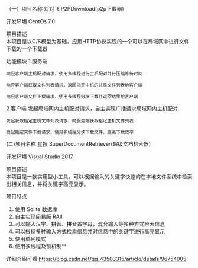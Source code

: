 （一）项目名称 对对飞
P2PDownload(p2p下载器)

开发环境 
CentOs 7.0

项目描述  
本项目是以C/S模型为基础，应用HTTP协议实现的一个可以在局域网中进行文件下载的一个下载器

功能模块
 1.服务端
 
    响应客户端主机配对请求，使用多线程进行主机配对并行压缩等待时间
    
    响应客户端获取文件列表请求，返回指定主机的共享文件列表给客户端
    
    响应客户端文件下载请求，使用多线程分块下载并返回结果给客户端
    
 2.客户端
    发起局域网内主机配对请求，自主实现广播请求局域网内主机配对
    
    发起获取指定主机文件列表请求，向服务端获取指定主机文件列表
    
    发起指定文件下载请求，使用多线程分块下载文件，提高下载效率

(二)项目名称   星搜
SuperDocumentRetriever(超级文档检索器)

开发环境 
Visual Studio  2017

项目描述  
本项目是一款实用型小工具，可以根据输入的关键字快速的在本地文件系统中检索出相关信息，并将关键字高亮显示。

项目特点   
1. 使用 Sqlite 数据库　
2. 自主实现简易版 RAII
3. 可以输入汉字、拼音、拼音首字母，混合输入等多种方式检索信息
4. 可以根据多种输入方式检索信息并对信息中的关键字进行高亮显示
5. 使用单例模式
6. 使用多线程及锁机制**
       
详细介绍可看 https://blog.csdn.net/qq_43503315/article/details/96754005
